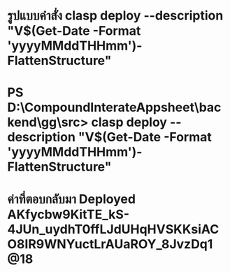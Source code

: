 
# รูปแบบคำสั่ง clasp deploy --description "V$(Get-Date -Format 'yyyyMMddTHHmm')-FlattenStructure"

# PS D:\CompoundInterateAppsheet\backend\gg\src> clasp deploy --description "V$(Get-Date -Format 'yyyyMMddTHHmm')-FlattenStructure"

# ค่าที่ตอบกลับมา Deployed AKfycbw9KitTE_kS-4JUn_uydhT0ffLJdUHqHVSKKsiACO8IR9WNYuctLrAUaROY_8JvzDq1 @18